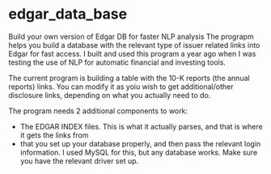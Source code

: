 # edgar_data_base
Build your own version of Edgar DB for faster NLP analysis
The prograpm helps you build a database with the relevant type of issuer related links into Edgar for fast access. I built and used this program a year ago when I was testing the use of NLP for automatic financial and investing tools.

The current program is building a table with the 10-K reports (the annual reports) links. You can modify it as yoiu wish to get additional/other disclosure links, depending on what you actually need to do.

The program needs 2 additional components to work:
- The EDGAR INDEX files. This is what it actually parses, and that is where it gets the links from
- that you set up your database properly, and then pass the relevant login information. I used MySQL for this, but any database works. Make sure you have the relevant driver set up.

